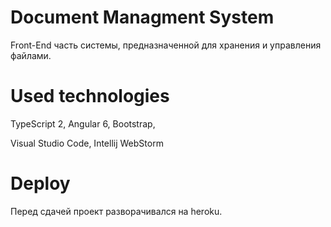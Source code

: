 # Document Managment System

Front-End часть системы, предназначенной для хранения и управления файлами.

# Used technologies

TypeScript 2,
Angular 6,
Bootstrap,

Visual Studio Code,
Intellij WebStorm

# Deploy

Перед сдачей проект разворачивался на heroku.
